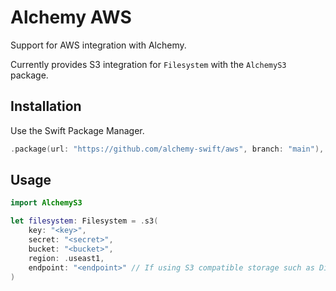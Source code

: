 # Alchemy AWS

Support for AWS integration with Alchemy. 

Currently provides S3 integration for `Filesystem` with the `AlchemyS3` package.

## Installation

Use the Swift Package Manager.

```swift
.package(url: "https://github.com/alchemy-swift/aws", branch: "main"),
```

## Usage

```swift
import AlchemyS3

let filesystem: Filesystem = .s3(
    key: "<key>",
    secret: "<secret>",
    bucket: "<bucket>",
    region: .useast1,
    endpoint: "<endpoint>" // If using S3 compatible storage such as DigitalOcean Spaces
)
```
